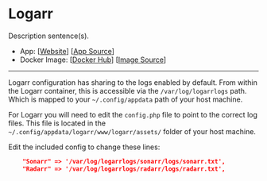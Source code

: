# Logarr

Description sentence(s).

- App: [[Website](https://github.com/Monitorr)] [[App Source](https://github.com/Monitorr/logarr)]
- Docker Image: [[Docker Hub](https://hub.docker.com/)] [[Image Source](https://hub.docker.com/r/monitorr/logarr-alpha/)]

---

Logarr configuration has sharing to the logs enabled by default. From within the Logarr container, this is accessible via the `/var/log/logarrlogs` path. Which is mapped to your `~/.config/appdata` path of your host machine.

For Logarr you will need to edit the `config.php` file to point to the correct log files. This file is located in the `~/.config/appdata/logarr/www/logarr/assets/` folder of your host machine.

Edit the included config to change these lines:

```json
    "Sonarr" => '/var/log/logarrlogs/sonarr/logs/sonarr.txt',
    "Radarr" => '/var/log/logarrlogs/radarr/logs/radarr.txt',
```
